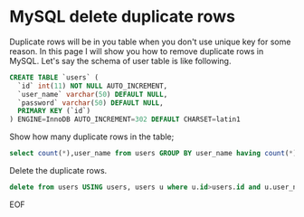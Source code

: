 # MySQL delete duplicate rows
Duplicate rows will be in you table when you don't use unique key for some reason. In this page I will show you
how to remove duplicate rows in MySQL. Let's say the schema of user table is like following.
```sql
CREATE TABLE `users` (
  `id` int(11) NOT NULL AUTO_INCREMENT,
  `user_name` varchar(50) DEFAULT NULL,
  `password` varchar(50) DEFAULT NULL,
  PRIMARY KEY (`id`)
) ENGINE=InnoDB AUTO_INCREMENT=302 DEFAULT CHARSET=latin1
```
Show how many duplicate rows in the table;
```sql
select count(*),user_name from users GROUP BY user_name having count(*) > 1;
```
Delete the duplicate rows.
```sql
delete from users USING users, users u where u.id>users.id and u.user_name=users.user_name;
```

EOF
